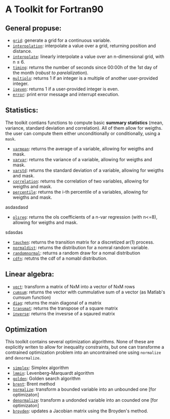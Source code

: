 
# A Toolkit for Fortran90

## General propuse:

- [```grid```](grid.md): generate a grid for a continuous variable.
- [```interpolation```](interpolation.md): interpolate a value over a grid, returning position and distance.
- [```interpolate```](interpolate.md): linearly interpolate a value over an n-dimensional grid, with n $\leq$ 6.
- [```timing```](timing.md): returns the number of seconds since 00:00h of the 1st day of the month (_robust to parelalization_).
- [```multiplo```](#multiplo): returns 1 if an integer is a multiple of another user-provided integer.
- [```iseven```](#iseven): returns 1 if a user-provided integer is even.
- [```error```](#error): print error message and interrupt execution.

## Statistics:

The toolkit contians functions to compute basic **summary statistics** (mean, variance, standard deviation and correlation). All of them allow for weigths. the user can compute them either unconditionally or conditionally, using a ```mask```.

- [```varmean```](#varmean): returns the average of a variable, allowing for weigths and mask.
- [```varvar```](#varvar): returns the variance of a variable, allowing for weigths and mask.
- [```varstd```](#varstd): returns the standard deviation of a variable, allowing for weigths and mask.
- [```correlation```](#correlation): returns the correlation of two variables, allowing for weigths and mask.
- [```percentile```](#percentile): returns the i-th percentile of a variables, allowing for weigths and mask.

asdasdasd

- [```olsreg```](#olsreg): returns the ols coefficients of a n-var regression (with n<=8), allowing for weigths and mask.

sdasdas

- [```tauchen```](#tauchen): returns the transition matrix for a discretized ar(1) process.
- [```normaldist```](#normaldist): returns the distribution for a nomral random variable.
- [```randomnormal```](#randomnormal): returns a random draw for a nomal distribution
- [```cdfn```](#cdfn): retutns the cdf of a nomabl distribution.

## Linear algebra:

- [```vect```](#vect): transform a matrix of NxM into a vector of NxM rows
- [```cumsum```](#cumsum): returns the vector with cummulative sum of a vector (as Matlab's cumsum function)
- [```diag```](#diag): returns the main diagonal of a matrix
- [```transmat```](#transmat): returns the transpose of a square matrix
- [```inverse```](#inverse): returns the invesrse of a sqaured matrix

## Optimization

This toolkit contains several optimization algorithms. None of these are explicitly writen to allow for inequality constraints, but one can transforme a contrained optimization problem into an uncontrained one using ```normalize``` and ```denormalize```.

- [```simplex```](#simplex): Simplex algorithm
- [```lmmin```](#lmmin): Levenberg–Marquardt algorithm
- [```golden```](#golden): Golden search algorithm
- [```brent```](#brent): Brent method
- [```normalize```](#normalize): transform a bounded variable into an unbounded one [for optimizaton]
- [```denormalize```](#denormalize): transform a undonded variable into an counded one [for optimizaton]
- [```broyden```](#broyden): updates a Jacobian matrix using the Broyden's method.
